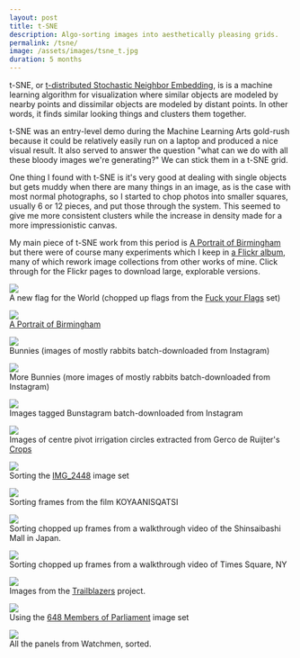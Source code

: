 ```yaml
---
layout: post
title: t-SNE
description: Algo-sorting images into aesthetically pleasing grids.
permalink: /tsne/
image: /assets/images/tsne_t.jpg
duration: 5 months
---
```


t-SNE, or [t-distributed Stochastic Neighbor Embedding](https://en.wikipedia.org/wiki/T-distributed_stochastic_neighbor_embedding), is is a machine learning algorithm for visualization where similar objects are modeled by nearby points and dissimilar objects are modeled by distant points. In other words, it finds similar looking things and clusters them together. 

t-SNE was an entry-level demo during the Machine Learning Arts gold-rush because it could be relatively easily run on a laptop and produced a nice visual result. It also served to answer the question "what can we do with all these bloody images we're generating?" We can stick them in a t-SNE grid. 

One thing I found with t-SNE is it's very good at dealing with single objects but gets muddy when there are many things in an image, as is the case with most normal photographs, so I started to chop photos into smaller squares, usually 6 or 12 pieces, and put those through the system. This seemed to give me more consistent clusters while the increase in density made for a more impressionistic canvas. 

My main piece of t-SNE work from this period is [A Portrait of Birmingham](https://art.peteashton.com/portrait-bham) but there were of course many experiments which I keep in [a Flickr album](https://www.flickr.com/photos/peteashton/albums/72157673603497335), many of which rework image collections from other works of mine. Click through for the Flickr pages to download  large, explorable versions.

[![](/assets/images/t-SNE/A_new_flag_for_the_World.jpg)](https://www.flickr.com/photos/peteashton/32161621595/in/album-72157673603497335/)  
A new flag for the World (chopped up flags from the [Fuck your Flags](https://art.peteashton.com/fuck-your-flags/) set)

[![](/assets/images/t-SNE/A_portrait_of_Birmingham.jpg)](https://www.flickr.com/photos/peteashton/29516062116/in/album-72157673603497335/)  
[A Portrait of Birmingham](https://art.peteashton.com/portrait-bham)

[![](/assets/images/t-SNE/Bunnies_t-SNE.jpg)](https://www.flickr.com/photos/peteashton/48561437086/in/album-72157673603497335/)  
Bunnies (images of mostly rabbits batch-downloaded from Instagram)  

[![](/assets/images/t-SNE/More_Bunnies_t-SNE.jpg)](https://www.flickr.com/photos/peteashton/48561577382/in/album-72157673603497335/)  
More Bunnies (more images of mostly rabbits batch-downloaded from Instagram) 

[![](/assets/images/t-SNE/Bunstagram_tagged_images_t-SNE_photos.jpg)](https://www.flickr.com/photos/peteashton/48561415736/in/album-72157673603497335/)  
Images tagged Bunstagram batch-downloaded from Instagram

[![](/assets/images/t-SNE/Crop_irrigation_circles_t-SNE.jpg)](https://www.flickr.com/photos/peteashton/48561554132/in/album-72157673603497335/)  
Images of centre pivot irrigation circles extracted from Gerco de Ruijter's [Crops](https://vimeo.com/36777982)

[![](/assets/images/t-SNE/IMG2448_t-SNE.jpg)](https://www.flickr.com/photos/peteashton/48561570662/in/album-72157673603497335/)  
Sorting the [IMG_2448](https://art.peteashton.com/IMG_4228) image set

[![](/assets/images/t-SNE/KOYAANISQATSI_t-SNE.jpg)](https://www.flickr.com/photos/peteashton/29758040126/in/album-72157673603497335/)  
Sorting frames from the film KOYAANISQATSI

[![](/assets/images/t-SNE/Shinsaibashi_Mall.jpg)](https://www.flickr.com/photos/peteashton/30223681011/in/album-72157673603497335/)  
Sorting chopped up frames from a walkthrough video of the Shinsaibashi Mall in Japan. 

[![](/assets/images/t-SNE/Times_Square_NY_t-SNE.jpg)](https://www.flickr.com/photos/peteashton/48561585512/in/album-72157673603497335/)  
Sorting chopped up frames from a walkthrough video of Times Square, NY

[![](/assets/images/t-SNE/Traiblazers_t-SNE.jpg)](https://www.flickr.com/photos/peteashton/29794157595/in/album-72157673603497335/)  
Images from the [Trailblazers](https://art.peteashton.com/trailblazers/) project.

[![](/assets/images/t-SNE/UK_MPs_t-SNE.jpg)](https://www.flickr.com/photos/peteashton/48561436636/in/album-72157673603497335/)  
Using the [648 Members of Parliament](https://art.peteashton.com/648-MPs/) image set

[![](/assets/images/t-SNE/Watchmen_t-SNE.jpg)](https://www.flickr.com/photos/peteashton/48561453406/in/album-72157673603497335/)  
All the panels from Watchmen, sorted. 




